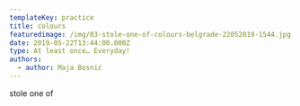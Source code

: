 ```yaml
---
templateKey: practice
title: colours
featuredimage: /img/03-stole-one-of-colours-belgrade-22052019-1544.jpg
date: 2019-05-22T13:44:00.000Z
type: At least once… Everyday!
authors:
  - author: Maja Bosnić
---
```

stole one of
